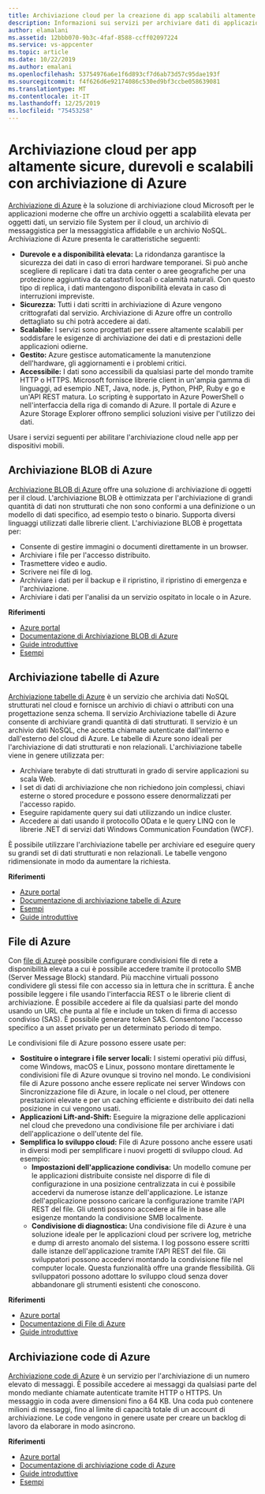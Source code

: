 ```yaml
---
title: Archiviazione cloud per la creazione di app scalabili altamente sicure e durevoli con archiviazione di Azure
description: Informazioni sui servizi per archiviare dati di applicazioni mobili strutturati e non strutturati di grandi dimensioni nel cloud.
author: elamalani
ms.assetid: 12bbb070-9b3c-4faf-8588-ccff02097224
ms.service: vs-appcenter
ms.topic: article
ms.date: 10/22/2019
ms.author: emalani
ms.openlocfilehash: 53754976a6e1f6d893cf7d6ab73d57c95dae193f
ms.sourcegitcommit: f4f626d6e92174086c530ed9bf3ccbe058639081
ms.translationtype: MT
ms.contentlocale: it-IT
ms.lasthandoff: 12/25/2019
ms.locfileid: "75453258"
---
```

# <a name="cloud-storage-for-highly-secure-durable-scalable-apps-with-azure-storage"></a>Archiviazione cloud per app altamente sicure, durevoli e scalabili con archiviazione di Azure
[Archiviazione di Azure](https://azure.microsoft.com/services/storage/) è la soluzione di archiviazione cloud Microsoft per le applicazioni moderne che offre un archivio oggetti a scalabilità elevata per oggetti dati, un servizio file System per il cloud, un archivio di messaggistica per la messaggistica affidabile e un archivio NoSQL. Archiviazione di Azure presenta le caratteristiche seguenti:
- **Durevole e a disponibilità elevata:** La ridondanza garantisce la sicurezza dei dati in caso di errori hardware temporanei. Si può anche scegliere di replicare i dati tra data center o aree geografiche per una protezione aggiuntiva da catastrofi locali o calamità naturali. Con questo tipo di replica, i dati mantengono disponibilità elevata in caso di interruzioni impreviste.
- **Sicurezza:** Tutti i dati scritti in archiviazione di Azure vengono crittografati dal servizio. Archiviazione di Azure offre un controllo dettagliato su chi potrà accedere ai dati.
- **Scalabile:** I servizi sono progettati per essere altamente scalabili per soddisfare le esigenze di archiviazione dei dati e di prestazioni delle applicazioni odierne.
- **Gestito:** Azure gestisce automaticamente la manutenzione dell'hardware, gli aggiornamenti e i problemi critici.
- **Accessibile:** I dati sono accessibili da qualsiasi parte del mondo tramite HTTP o HTTPS. Microsoft fornisce librerie client in un'ampia gamma di linguaggi, ad esempio .NET, Java, node. js, Python, PHP, Ruby e go e un'API REST matura. Lo scripting è supportato in Azure PowerShell o nell'interfaccia della riga di comando di Azure. Il portale di Azure e Azure Storage Explorer offrono semplici soluzioni visive per l'utilizzo dei dati.

Usare i servizi seguenti per abilitare l'archiviazione cloud nelle app per dispositivi mobili.

## <a name="azure-blob-storage"></a>Archiviazione BLOB di Azure
[Archiviazione BLOB di Azure](https://azure.microsoft.com/services/storage/blobs/) offre una soluzione di archiviazione di oggetti per il cloud. L'archiviazione BLOB è ottimizzata per l'archiviazione di grandi quantità di dati non strutturati che non sono conformi a una definizione o un modello di dati specifico, ad esempio testo o binario. Supporta diversi linguaggi utilizzati dalle librerie client. L'archiviazione BLOB è progettata per:
- Consente di gestire immagini o documenti direttamente in un browser.
- Archiviare i file per l'accesso distribuito.
- Trasmettere video e audio.
- Scrivere nei file di log.
- Archiviare i dati per il backup e il ripristino, il ripristino di emergenza e l'archiviazione.
- Archiviare i dati per l'analisi da un servizio ospitato in locale o in Azure.

**Riferimenti**
- [Azure portal](https://portal.azure.com)
- [Documentazione di Archiviazione BLOB di Azure](/azure/storage/blobs/storage-blobs-introduction)
- [Guide introduttive](/azure/storage/blobs/storage-quickstart-blobs-portal)
- [Esempi](/azure/storage/common/storage-samples-dotnet?toc=%2fazure%2fstorage%2fblobs%2ftoc.json)

## <a name="azure-table-storage"></a>Archiviazione tabelle di Azure
[Archiviazione tabelle di Azure](https://azure.microsoft.com/services/storage/tables/) è un servizio che archivia dati NoSQL strutturati nel cloud e fornisce un archivio di chiavi o attributi con una progettazione senza schema. Il servizio Archiviazione tabelle di Azure consente di archiviare grandi quantità di dati strutturati. Il servizio è un archivio dati NoSQL, che accetta chiamate autenticate dall'interno e dall'esterno del cloud di Azure. Le tabelle di Azure sono ideali per l'archiviazione di dati strutturati e non relazionali. L'archiviazione tabelle viene in genere utilizzata per:
- Archiviare terabyte di dati strutturati in grado di servire applicazioni su scala Web.
- I set di dati di archiviazione che non richiedono join complessi, chiavi esterne o stored procedure e possono essere denormalizzati per l'accesso rapido.
- Eseguire rapidamente query sui dati utilizzando un indice cluster.
- Accedere ai dati usando il protocollo OData e le query LINQ con le librerie .NET di servizi dati Windows Communication Foundation (WCF).

È possibile utilizzare l'archiviazione tabelle per archiviare ed eseguire query su grandi set di dati strutturati e non relazionali. Le tabelle vengono ridimensionate in modo da aumentare la richiesta.

**Riferimenti**
- [Azure portal](https://portal.azure.com)
- [Documentazione di archiviazione tabelle di Azure](/azure/storage/tables/table-storage-overview)
- [Esempi](/azure/cosmos-db/tutorial-develop-table-dotnet?toc=https%3A%2F%2Fdocs.microsoft.com%2Fen-us%2Fazure%2Fstorage%2Ftables%2FTOC.json&bc=https%3A%2F%2Fdocs.microsoft.com%2Fen-us%2Fazure%2Fbread%2Ftoc.json)
- [Guide introduttive](/azure/storage/tables/table-storage-quickstart-portal)

## <a name="azure-files"></a>File di Azure
Con [file di Azure](https://azure.microsoft.com/services/storage/files/)è possibile configurare condivisioni file di rete a disponibilità elevata a cui è possibile accedere tramite il protocollo SMB (Server Message Block) standard. Più macchine virtuali possono condividere gli stessi file con accesso sia in lettura che in scrittura. È anche possibile leggere i file usando l'interfaccia REST o le librerie client di archiviazione. È possibile accedere ai file da qualsiasi parte del mondo usando un URL che punta al file e include un token di firma di accesso condiviso (SAS). È possibile generare token SAS. Consentono l'accesso specifico a un asset privato per un determinato periodo di tempo.

Le condivisioni file di Azure possono essere usate per:
- **Sostituire o integrare i file server locali:** I sistemi operativi più diffusi, come Windows, macOS e Linux, possono montare direttamente le condivisioni file di Azure ovunque si trovino nel mondo. Le condivisioni file di Azure possono anche essere replicate nei server Windows con Sincronizzazione file di Azure, in locale o nel cloud, per ottenere prestazioni elevate e per un caching efficiente e distribuito dei dati nella posizione in cui vengono usati.
- **Applicazioni Lift-and-Shift:** Eseguire la migrazione delle applicazioni nel cloud che prevedono una condivisione file per archiviare i dati dell'applicazione o dell'utente del file.
- **Semplifica lo sviluppo cloud:** File di Azure possono anche essere usati in diversi modi per semplificare i nuovi progetti di sviluppo cloud. Ad esempio:
    - **Impostazioni dell'applicazione condivisa:** Un modello comune per le applicazioni distribuite consiste nel disporre di file di configurazione in una posizione centralizzata in cui è possibile accedervi da numerose istanze dell'applicazione. Le istanze dell'applicazione possono caricare la configurazione tramite l'API REST del file. Gli utenti possono accedere ai file in base alle esigenze montando la condivisione SMB localmente.
    - **Condivisione di diagnostica:** Una condivisione file di Azure è una soluzione ideale per le applicazioni cloud per scrivere log, metriche e dump di arresto anomalo del sistema. I log possono essere scritti dalle istanze dell'applicazione tramite l'API REST del file. Gli sviluppatori possono accedervi montando la condivisione file nel computer locale. Questa funzionalità offre una grande flessibilità. Gli sviluppatori possono adottare lo sviluppo cloud senza dover abbandonare gli strumenti esistenti che conoscono.

**Riferimenti**
- [Azure portal](https://portal.azure.com)
- [Documentazione di File di Azure](/azure/storage/files/storage-files-introduction)
- [Guide introduttive](/azure/storage/files/storage-files-quick-create-use-windows)

## <a name="azure-queue-storage"></a>Archiviazione code di Azure
[Archiviazione code di Azure](https://azure.microsoft.com/services/storage/queues/) è un servizio per l'archiviazione di un numero elevato di messaggi. È possibile accedere ai messaggi da qualsiasi parte del mondo mediante chiamate autenticate tramite HTTP o HTTPS. Un messaggio in coda avere dimensioni fino a 64 KB. Una coda può contenere milioni di messaggi, fino al limite di capacità totale di un account di archiviazione. Le code vengono in genere usate per creare un backlog di lavoro da elaborare in modo asincrono.

**Riferimenti**
- [Azure portal](https://portal.azure.com)
- [Documentazione di archiviazione code di Azure](/azure/storage/queues/)
- [Guide introduttive](/azure/storage/queues/storage-quickstart-queues-portal)
- [Esempi](/azure/storage/common/storage-samples-dotnet?toc=%2fazure%2fstorage%2fqueues%2ftoc.json)
